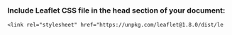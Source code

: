 ### Include Leaflet CSS file in the head section of your document:

    <link rel="stylesheet" href="https://unpkg.com/leaflet@1.8.0/dist/le